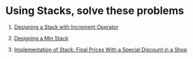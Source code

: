# Using Stacks, solve these problems

1. <a href="https://leetcode.com/problems/design-a-stack-with-increment-operation/description/?envType=problem-list-v2&envId=design">Designing a Stack with Increment Operator</a>

2. <a href="https://leetcode.com/problems/min-stack/description/?envType=problem-list-v2&envId=design">Designing a Min Stack</a>

3. <a href="https://leetcode.com/problems/final-prices-with-a-special-discount-in-a-shop/description/?envType=problem-list-v2&envId=monotonic-stack">Implementation of Stack: Final Prices With a Special Discount in a Shop</a>